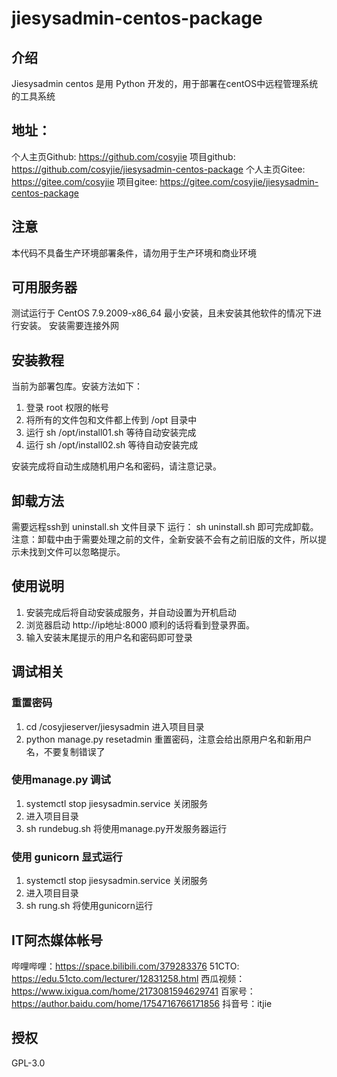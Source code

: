 # jiesysadmin-centos-package

## 介绍
Jiesysadmin centos 是用 Python 开发的，用于部署在centOS中远程管理系统的工具系统

## 地址：
个人主页Github: https://github.com/cosyjie
项目github:	https://github.com/cosyjie/jiesysadmin-centos-package
个人主页Gitee:  https://gitee.com/cosyjie
项目gitee: https://gitee.com/cosyjie/jiesysadmin-centos-package

## 注意

本代码不具备生产环境部署条件，请勿用于生产环境和商业环境

## 可用服务器

测试运行于 CentOS 7.9.2009-x86_64 最小安装，且未安装其他软件的情况下进行安装。
安装需要连接外网

## 安装教程

当前为部署包库。安装方法如下：
1.  登录 root 权限的帐号
2.  将所有的文件包和文件都上传到 /opt 目录中
3.  运行 sh /opt/install01.sh 等待自动安装完成
4.  运行 sh /opt/install02.sh 等待自动安装完成

安装完成将自动生成随机用户名和密码，请注意记录。

## 卸载方法

需要远程ssh到 uninstall.sh 文件目录下 运行：
sh uninstall.sh
即可完成卸载。
注意：卸载中由于需要处理之前的文件，全新安装不会有之前旧版的文件，所以提示未找到文件可以忽略提示。

## 使用说明

1.  安装完成后将自动安装成服务，并自动设置为开机启动
2.  浏览器启动 http://ip地址:8000 顺利的话将看到登录界面。
3.  输入安装末尾提示的用户名和密码即可登录

## 调试相关

### 重置密码
1. cd /cosyjieserver/jiesysadmin 进入项目目录
2. python manage.py resetadmin 重置密码，注意会给出原用户名和新用户名，不要复制错误了

### 使用manage.py 调试
1. systemctl stop jiesysadmin.service 关闭服务
2. 进入项目目录
3. sh rundebug.sh 将使用manage.py开发服务器运行

### 使用 gunicorn 显式运行
1. systemctl stop jiesysadmin.service 关闭服务
2. 进入项目目录
3. sh rung.sh 将使用gunicorn运行

## IT阿杰媒体帐号
哔哩哔哩：https://space.bilibili.com/379283376
51CTO: https://edu.51cto.com/lecturer/12831258.html
西瓜视频： https://www.ixigua.com/home/2173081594629741
百家号： https://author.baidu.com/home/1754716766171856
抖音号：itjie

## 授权
 GPL-3.0

